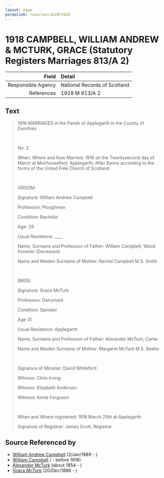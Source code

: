 ```yaml
---
layout: page
permalink: /sources/s61071920
---
```


# 1918 CAMPBELL, WILLIAM ANDREW & MCTURK, GRACE (Statutory Registers Marriages 813/A 2)

Field | Detail
---:|:---
Responsible Agency | National Records of Scotland
References | 1918 M 813/A 2

## Text

> 1918 MARRIAGES in the Parish of Applegarth in the County of Dumfries
>
> <br/>
>
> No. 2
>
> When, Where and How Married: 1918 on the Twentysecond day of March at Muirhousefoot, Applegarth; After Banns according to the forms of the United Free Church of Scotland.
>
> <br/>
>
> GROOM:
>
> Signature: William Andrew Campbell
>
> Profession: Ploughman
>
> Condition: Bachelor
>
> Age: 29
>
> Usual Residence: ____
>
> Name, Surname and Profession of Father: William Campbell; Wood Forester (Deceased)
>
> Name and Maiden Surname of Mother: Rachel Campbell M.S. Smith
>
> <br/>
>
> BRIDE:
>
> Signature: Grace McTurk
>
> Profession: Dairymaid
>
> Condition: Spinster
>
> Age 31
>
> Usual Residence: Applegarth
>
> Name, Surname and Profession of Father: Alexander McTurk; Carter
>
> Name and Maiden Surname of Mother: Margaret McTurk M.S. Beatie
>
> <br/>
>
> Signature of Minister: David Whiteford
>
> Witness: Chris Irving
>
> Witness: Elizabeth Anderson
>
> Witness: Annie Ferguson
>
> <br/>
>
> When and Where registered: 1918 March 25th at Applegarth
>
> Signature of Registrar: James Scott, Registrar
>

## Source Referenced by

* [William Andrew Campbell](../people/@4716977@-william-andrew-campbell-b1889-1-2-d.md) (2/Jan/1889 - )
* [William Campbell](../people/@70442784@-william-campbell-b-d1918.md) ( - before 1918)
* [Alexander McTurk](../people/@39936423@-alexander-mcturk-b1854-d.md) (about 1854 - )
* [Grace McTurk](../people/@54145218@-grace-mcturk-b1886-12-20-d.md) (20/Dec/1886 - )
